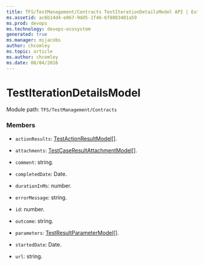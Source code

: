 ```yaml
---
title: TFS/TestManagement/Contracts TestIterationDetailsModel API | Extensions for Azure DevOps Services
ms.assetid: ac6b14d4-e067-9dd5-1f46-6f8803401a59
ms.prod: devops
ms.technology: devops-ecosystem
generated: true
ms.manager: mijacobs
author: chcomley
ms.topic: article
ms.author: chcomley
ms.date: 08/04/2016
---
```


# TestIterationDetailsModel

Module path: `TFS/TestManagement/Contracts`


### Members

* `actionResults`: [TestActionResultModel](../../../TFS/TestManagement/Contracts/TestActionResultModel.md)[]. 

* `attachments`: [TestCaseResultAttachmentModel](../../../TFS/TestManagement/Contracts/TestCaseResultAttachmentModel.md)[]. 

* `comment`: string. 

* `completedDate`: Date. 

* `durationInMs`: number. 

* `errorMessage`: string. 

* `id`: number. 

* `outcome`: string. 

* `parameters`: [TestResultParameterModel](../../../TFS/TestManagement/Contracts/TestResultParameterModel.md)[]. 

* `startedDate`: Date. 

* `url`: string. 


